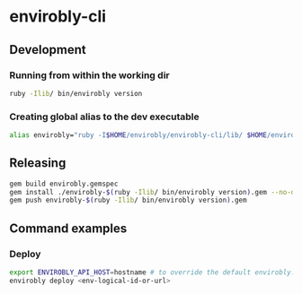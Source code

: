 # envirobly-cli

## Development

### Running from within the working dir

```sh
ruby -Ilib/ bin/envirobly version
```

### Creating global alias to the dev executable

```sh
alias envirobly="ruby -I$HOME/envirobly/envirobly-cli/lib/ $HOME/envirobly/envirobly-cli/bin/envirobly"
```

## Releasing

```sh
gem build envirobly.gemspec
gem install ./envirobly-$(ruby -Ilib/ bin/envirobly version).gem --no-document
gem push envirobly-$(ruby -Ilib/ bin/envirobly version).gem
```

## Command examples

### Deploy

```sh
export ENVIROBLY_API_HOST=hostname # to override the default envirobly.com
envirobly deploy <env-logical-id-or-url>
```
